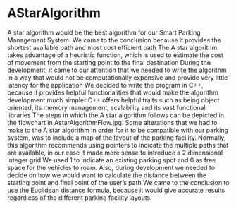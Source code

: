 # AStarAlgorithm

A star algorithm would be the best algorithm for our Smart Parking Management System. We came to the conclusion because it provides the shortest available path and most cost efficient path The A star algorithm takes advantage of a heuristic function, which is used to estimate the cost of movement from the starting point to the final destination During the development, it came to our attention that we needed to write the algorithm in a way that would not be computationally expensive and provide very little latency for the application We decided to write the program in C++, because it provides helpful functionalities that would make the algorithm development much simpler C++ offers helpful traits such as being object oriented, its memory management, scalability and its vast functional libraries The steps in which the A star algorithm follows can be depicted in the flowchart in AstarAlgorithmFlow.jpg. Some alterations that we had to make to the A star algorithm in order for it to be compatible with our parking system, was to include a map of the layout of the parking facility. Normally, this algorithm recommends using pointers to indicate the multiple paths that are available, in our case it made more sense to introduce a 2 dimensional integer grid We used 1 to indicate an existing parking spot and 0 as free space for the vehicles to roam. Also, during development we needed to decide on how we would want to calculate the distance between the starting point and final point of the user’s path We came to the conclusion to use the Euclidean distance formula, because it would give accurate results regardless of the different parking facility layouts.
